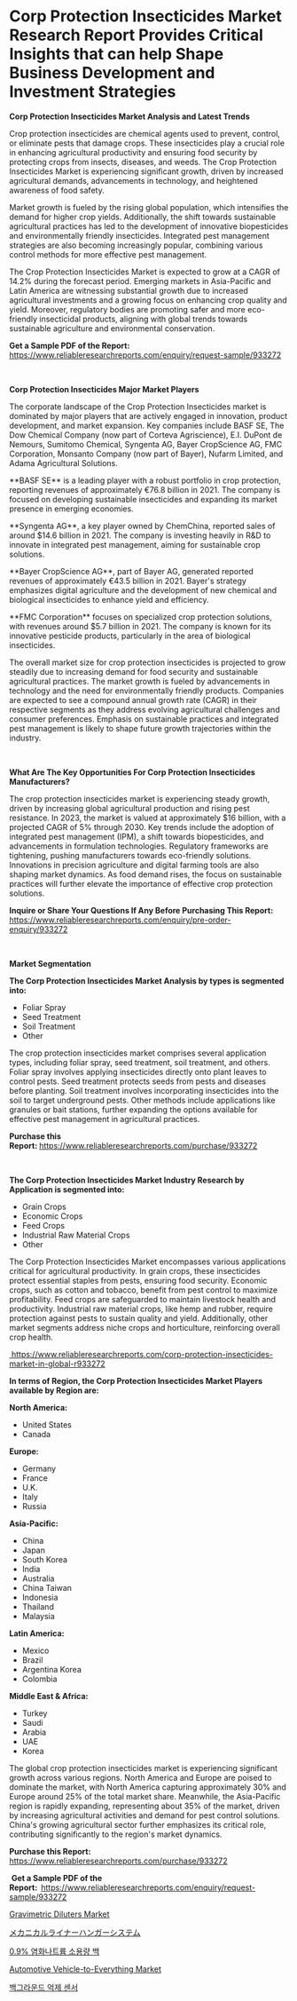 <p><h1>Corp Protection Insecticides Market Research Report Provides Critical Insights that can help Shape Business Development and Investment Strategies</h1></p><p><strong>Corp Protection Insecticides Market Analysis and Latest Trends</strong></p>
<p><p>Crop protection insecticides are chemical agents used to prevent, control, or eliminate pests that damage crops. These insecticides play a crucial role in enhancing agricultural productivity and ensuring food security by protecting crops from insects, diseases, and weeds. The Crop Protection Insecticides Market is experiencing significant growth, driven by increased agricultural demands, advancements in technology, and heightened awareness of food safety.</p><p>Market growth is fueled by the rising global population, which intensifies the demand for higher crop yields. Additionally, the shift towards sustainable agricultural practices has led to the development of innovative biopesticides and environmentally friendly insecticides. Integrated pest management strategies are also becoming increasingly popular, combining various control methods for more effective pest management.</p><p>The Crop Protection Insecticides Market is expected to grow at a CAGR of 14.2% during the forecast period. Emerging markets in Asia-Pacific and Latin America are witnessing substantial growth due to increased agricultural investments and a growing focus on enhancing crop quality and yield. Moreover, regulatory bodies are promoting safer and more eco-friendly insecticidal products, aligning with global trends towards sustainable agriculture and environmental conservation.</p></p>
<p><strong>Get a Sample PDF of the Report:&nbsp;</strong> <a href="https://www.reliableresearchreports.com/enquiry/request-sample/933272">https://www.reliableresearchreports.com/enquiry/request-sample/933272</a></p>
<p>&nbsp;</p>
<p><strong>Corp Protection Insecticides Major Market Players</strong></p>
<p><p>The corporate landscape of the Crop Protection Insecticides market is dominated by major players that are actively engaged in innovation, product development, and market expansion. Key companies include BASF SE, The Dow Chemical Company (now part of Corteva Agriscience), E.I. DuPont de Nemours, Sumitomo Chemical, Syngenta AG, Bayer CropScience AG, FMC Corporation, Monsanto Company (now part of Bayer), Nufarm Limited, and Adama Agricultural Solutions.</p><p>**BASF SE** is a leading player with a robust portfolio in crop protection, reporting revenues of approximately €76.8 billion in 2021. The company is focused on developing sustainable insecticides and expanding its market presence in emerging economies.</p><p>**Syngenta AG**, a key player owned by ChemChina, reported sales of around $14.6 billion in 2021. The company is investing heavily in R&D to innovate in integrated pest management, aiming for sustainable crop solutions.</p><p>**Bayer CropScience AG**, part of Bayer AG, generated reported revenues of approximately €43.5 billion in 2021. Bayer's strategy emphasizes digital agriculture and the development of new chemical and biological insecticides to enhance yield and efficiency.</p><p>**FMC Corporation** focuses on specialized crop protection solutions, with revenues around $5.7 billion in 2021. The company is known for its innovative pesticide products, particularly in the area of biological insecticides.</p><p>The overall market size for crop protection insecticides is projected to grow steadily due to increasing demand for food security and sustainable agricultural practices. The market growth is fueled by advancements in technology and the need for environmentally friendly products. Companies are expected to see a compound annual growth rate (CAGR) in their respective segments as they address evolving agricultural challenges and consumer preferences. Emphasis on sustainable practices and integrated pest management is likely to shape future growth trajectories within the industry.</p></p>
<p>&nbsp;</p>
<p><strong>What Are The Key Opportunities For Corp Protection Insecticides Manufacturers?</strong></p>
<p><p>The crop protection insecticides market is experiencing steady growth, driven by increasing global agricultural production and rising pest resistance. In 2023, the market is valued at approximately $16 billion, with a projected CAGR of 5% through 2030. Key trends include the adoption of integrated pest management (IPM), a shift towards biopesticides, and advancements in formulation technologies. Regulatory frameworks are tightening, pushing manufacturers towards eco-friendly solutions. Innovations in precision agriculture and digital farming tools are also shaping market dynamics. As food demand rises, the focus on sustainable practices will further elevate the importance of effective crop protection solutions.</p></p>
<p><strong>Inquire or Share Your Questions If Any Before Purchasing This Report:</strong> <a href="https://www.reliableresearchreports.com/enquiry/pre-order-enquiry/933272">https://www.reliableresearchreports.com/enquiry/pre-order-enquiry/933272</a></p>
<p>&nbsp;</p>
<p><strong>Market Segmentation</strong></p>
<p><strong>The Corp Protection Insecticides Market Analysis by types is segmented into:</strong></p>
<p><ul><li>Foliar Spray</li><li>Seed Treatment</li><li>Soil Treatment</li><li>Other</li></ul></p>
<p><p>The crop protection insecticides market comprises several application types, including foliar spray, seed treatment, soil treatment, and others. Foliar spray involves applying insecticides directly onto plant leaves to control pests. Seed treatment protects seeds from pests and diseases before planting. Soil treatment involves incorporating insecticides into the soil to target underground pests. Other methods include applications like granules or bait stations, further expanding the options available for effective pest management in agricultural practices.</p></p>
<p><strong>Purchase this Report:&nbsp;</strong><a href="https://www.reliableresearchreports.com/purchase/933272">https://www.reliableresearchreports.com/purchase/933272</a></p>
<p>&nbsp;</p>
<p><strong>The Corp Protection Insecticides Market Industry Research by Application is segmented into:</strong></p>
<p><ul><li>Grain Crops</li><li>Economic Crops</li><li>Feed Crops</li><li>Industrial Raw Material Crops</li><li>Other</li></ul></p>
<p><p>The Corp Protection Insecticides Market encompasses various applications critical for agricultural productivity. In grain crops, these insecticides protect essential staples from pests, ensuring food security. Economic crops, such as cotton and tobacco, benefit from pest control to maximize profitability. Feed crops are safeguarded to maintain livestock health and productivity. Industrial raw material crops, like hemp and rubber, require protection against pests to sustain quality and yield. Additionally, other market segments address niche crops and horticulture, reinforcing overall crop health.</p></p>
<p><a href="https://www.reliableresearchreports.com/corp-protection-insecticides-market-in-global-r933272">&nbsp;https://www.reliableresearchreports.com/corp-protection-insecticides-market-in-global-r933272</a></p>
<p><strong>In terms of Region, the Corp Protection Insecticides Market Players available by Region are:</strong></p>
<p>
    <p> <strong> North America: </strong>
        <ul>
            <li>United States</li>
            <li>Canada</li>
        </ul>
        </p> 
    <p> <strong> Europe: </strong>
        <ul>
            <li>Germany</li>
            <li>France</li>
            <li>U.K.</li>
            <li>Italy</li>
            <li>Russia</li>
        </ul>
        </p> 
    <p> <strong> Asia-Pacific: </strong>
        <ul>
            <li>China</li>
            <li>Japan</li>
            <li>South Korea</li>
            <li>India</li>
            <li>Australia</li>
            <li>China Taiwan</li>
            <li>Indonesia</li>
            <li>Thailand</li>
            <li>Malaysia</li>
        </ul>
        </p> 
    <p> <strong> Latin America: </strong>
        <ul>
            <li>Mexico</li>
            <li>Brazil</li>
            <li>Argentina Korea</li>
            <li>Colombia</li>
        </ul>
        </p> 
    <p> <strong> Middle East & Africa: </strong>
        <ul>
            <li>Turkey</li>
            <li>Saudi</li>
            <li>Arabia</li>
            <li>UAE</li>
            <li>Korea</li>
        </ul>
    </p>
    </p>
<p><p>The global crop protection insecticides market is experiencing significant growth across various regions. North America and Europe are poised to dominate the market, with North America capturing approximately 30% and Europe around 25% of the total market share. Meanwhile, the Asia-Pacific region is rapidly expanding, representing about 35% of the market, driven by increasing agricultural activities and demand for pest control solutions. China's growing agricultural sector further emphasizes its critical role, contributing significantly to the region's market dynamics.</p></p>
<p><strong>Purchase this Report: </strong><a href="https://www.reliableresearchreports.com/purchase/933272">https://www.reliableresearchreports.com/purchase/933272</a></p>
<p>&nbsp;<strong>Get a Sample PDF of the Report:&nbsp;&nbsp;</strong><a href="https://www.reliableresearchreports.com/enquiry/request-sample/933272">https://www.reliableresearchreports.com/enquiry/request-sample/933272</a></p>
<p><strong></strong></p>
<p><p><a href="https://github.com/HeatherFernandez476/Market-Research-Report-List-1/blob/main/gravimetric-diluters-market.md">Gravimetric Diluters Market</a></p><p><a href="https://medium.com/@claudekozey2023/%E3%82%B0%E3%83%AD%E3%83%BC%E3%83%90%E3%83%AB%E6%A9%9F%E6%A2%B0%E3%83%A9%E3%82%A4%E3%83%8A%E3%83%BC%E3%83%8F%E3%83%B3%E3%82%AC%E3%83%BC%E3%82%B7%E3%82%B9%E3%83%86%E3%83%A0%E7%94%A3%E6%A5%AD%E8%AA%BF%E6%9F%BB%E5%A0%B1%E5%91%8A%E6%9B%B8-%E7%AB%B6%E4%BA%89%E7%8A%B6%E6%B3%81-%E5%B8%82%E5%A0%B4%E8%A6%8F%E6%A8%A1-%E5%9C%B0%E5%9F%9F%E3%81%AE%E7%8A%B6%E6%B3%81%E3%81%A8%E5%B1%95%E6%9C%9B%E4%BA%88%E6%B8%AC-2024%E5%B9%B4-2031%E5%B9%B4-0d9b6270cc05">メカニカルライナーハンガーシステム</a></p><p><a href="https://medium.com/@pwhkjukf5/%EC%84%B8%EA%B3%84-0-9-sodium-chloride-small-volume-bag-market-%EC%9D%80-2024%EC%97%90%EC%84%9C-2031%EB%A1%9C-%EC%97%B0%ED%8F%89%EA%B7%A0-%EC%A6%9D%EA%B0%80%EC%9C%A8%EC%9D%84-%EB%B3%B4%EC%9D%BC-%EA%B2%83%EC%9C%BC%EB%A1%9C-%EC%98%88%EC%83%81%EB%90%A9%EB%8B%88%EB%8B%A4-3f588a27896c?postPublishedType=initial">0.9% 염화나트륨 소용량 백</a></p><p><a href="https://issuu.com/reportprime-2/docs/automotive-vehicle-to-everything-ma_6fc0753c06ccaa">Automotive Vehicle-to-Everything Market</a></p><p><a href="https://medium.com/@nikki.bettison/%EB%B0%B0%EA%B2%BD-%EC%96%B5%EC%A0%9C-%EC%84%BC%EC%84%9C%EC%97%90-%EB%8C%80%ED%95%9C-%EA%B8%80%EB%A1%9C%EB%B2%8C-%EA%B4%80%EC%A0%90-%EC%8B%9C%EC%9E%A5-%EB%8F%99%ED%96%A5-%EB%8F%84%EC%A0%84-%EA%B3%BC%EC%A0%9C-%EB%B0%8F-%EC%A0%84%EB%A7%9D-2024-2031-523e82842ff6">백그라운드 억제 센서</a></p></p>